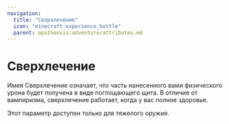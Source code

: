 ```yaml
---
navigation:
  title: "Сверхлечение"
  icon: "minecraft:experience_bottle"
  parent: apotheosis:adventure/attributes.md
---
```


# Сверхлечение

Имея <Color id="blue">Сверхлечение</Color> означает, что часть нанесенного вами физического урона будет получена в виде поглощающего щита. В отличие от вампиризма, сверхлечение работает, когда у вас полное здоровье.

Этот параметр доступен только для тяжелого оружия.

